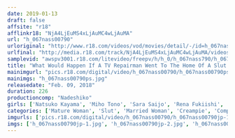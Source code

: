 ```yaml
---
date: 2019-01-13
draft: false
affsite: "r18"
afflinkr18: "NjA4LjEuMS4xLjAuMC4wLjAuMA"
url: "h_067nass00790"
urloriginal: "http://www.r18.com/videos/vod/movies/detail/-/id=h_067nass00790"
urlfinal: "http://media.r18.com/track/NjA4LjEuMS4xLjAuMC4wLjAuMA/videos/vod/movies/detail/-/id=h_067nass00790"
samplevid: "awspv3001.r18.com/litevideo/freepv/h/h_0/h_067nass790/h_067nass790_dmb_w.mp4"
title: "What Would Happen If A TV Repairman Went To The Home Of A Slut Housewife Who Welcomed Him At The Door Buck Naked... 2"
mainimgurl: "pics.r18.com/digital/video/h_067nass00790/h_067nass00790ps.jpg"
mainimgs: "h_067nass00790ps.jpg"
releasedate: "Feb. 09, 2018"
duration: 226
productioncomp: "Nadeshiko"
girls: ['Natsuko Kayama', 'Miho Tono', 'Sara Saijo', 'Rena Fukiishi', 'Iori Tomino', 'Yuri Nikaido']
categories: ['Mature Woman', 'Slut', 'Married Woman', 'Creampie', 'Compilation', 'Hi-Def']
imgurls: ['pics.r18.com/digital/video/h_067nass00790/h_067nass00790jp-1.jpg', 'pics.r18.com/digital/video/h_067nass00790/h_067nass00790jp-2.jpg', 'pics.r18.com/digital/video/h_067nass00790/h_067nass00790jp-3.jpg', 'pics.r18.com/digital/video/h_067nass00790/h_067nass00790jp-4.jpg', 'pics.r18.com/digital/video/h_067nass00790/h_067nass00790jp-5.jpg', 'pics.r18.com/digital/video/h_067nass00790/h_067nass00790jp-6.jpg', 'pics.r18.com/digital/video/h_067nass00790/h_067nass00790jp-7.jpg', 'pics.r18.com/digital/video/h_067nass00790/h_067nass00790jp-8.jpg', 'pics.r18.com/digital/video/h_067nass00790/h_067nass00790jp-9.jpg', 'pics.r18.com/digital/video/h_067nass00790/h_067nass00790jp-10.jpg', 'pics.r18.com/digital/video/h_067nass00790/h_067nass00790jp-11.jpg', 'pics.r18.com/digital/video/h_067nass00790/h_067nass00790jp-12.jpg', 'pics.r18.com/digital/video/h_067nass00790/h_067nass00790jp-13.jpg', 'pics.r18.com/digital/video/h_067nass00790/h_067nass00790jp-14.jpg', 'pics.r18.com/digital/video/h_067nass00790/h_067nass00790jp-15.jpg', 'pics.r18.com/digital/video/h_067nass00790/h_067nass00790jp-16.jpg', 'pics.r18.com/digital/video/h_067nass00790/h_067nass00790jp-17.jpg', 'pics.r18.com/digital/video/h_067nass00790/h_067nass00790jp-18.jpg', 'pics.r18.com/digital/video/h_067nass00790/h_067nass00790jp-19.jpg', 'pics.r18.com/digital/video/h_067nass00790/h_067nass00790jp-20.jpg']
imgs: ['h_067nass00790jp-1.jpg', 'h_067nass00790jp-2.jpg', 'h_067nass00790jp-3.jpg', 'h_067nass00790jp-4.jpg', 'h_067nass00790jp-5.jpg', 'h_067nass00790jp-6.jpg', 'h_067nass00790jp-7.jpg', 'h_067nass00790jp-8.jpg', 'h_067nass00790jp-9.jpg', 'h_067nass00790jp-10.jpg', 'h_067nass00790jp-11.jpg', 'h_067nass00790jp-12.jpg', 'h_067nass00790jp-13.jpg', 'h_067nass00790jp-14.jpg', 'h_067nass00790jp-15.jpg', 'h_067nass00790jp-16.jpg', 'h_067nass00790jp-17.jpg', 'h_067nass00790jp-18.jpg', 'h_067nass00790jp-19.jpg', 'h_067nass00790jp-20.jpg']
---
```

